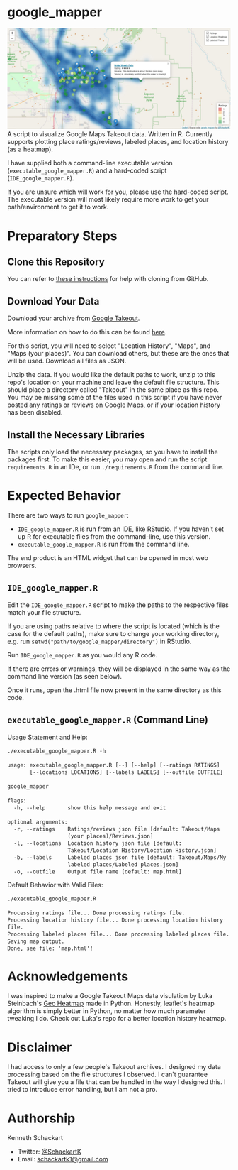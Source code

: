 # google_mapper
![example](https://github.com/schackartk/google_mapper/blob/master/example_output.JPG)
A script to visualize Google Maps Takeout data. Written in R. Currently supports plotting place ratings/reviews, labeled places, and location history (as a heatmap).

I have supplied both a command-line executable version (`executable_google_mapper.R`) and a hard-coded script (`IDE_google_mapper.R`).

If you are unsure which will work for you, please use the hard-coded script. The executable version will most likely require more work to get your path/environment to get it to work.

# Preparatory Steps

## Clone this Repository

You can refer to [these instructions](https://help.github.com/en/github/creating-cloning-and-archiving-repositories/cloning-a-repository) for help with cloning from GitHub.

## Download Your Data
Download your archive from [Google Takeout](https://takeout.google.com/).

More information on how to do this can be found [here](https://support.google.com/accounts/answer/3024190?hl=en).

For this script, you will need to select "Location History", "Maps", and "Maps (your places)". You can download others, but these are the ones that will be used. Download all files as JSON.

Unzip the data. If you would like the default paths to work, unzip to this repo's location on your machine and leave the default file structure. This should place a directory called "Takeout" in the same place as this repo. You may be missing some of the files used in this script if you have never posted any ratings or reviews on Google Maps, or if your location history has been disabled.

## Install the Necessary Libraries

The scripts only load the necessary packages, so you have to install the packages first. To make this easier, you may open and run the script `requirements.R` in an IDe, or run `./requirements.R` from the command line.

# Expected Behavior

There are two ways to run `google_mapper`:
* `IDE_google_mapper.R` is run from an IDE, like RStudio. If you haven't set up R for executable files from the command-line, use this version.
* `executable_google_mapper.R` is run from the command line.

The end product is an HTML widget that can be opened in most web browsers.

## `IDE_google_mapper.R`

Edit the `IDE_google_mapper.R` script to make the paths to the respective files match your file structure.

If you are using paths relative to where the script is located (which is the case for the default paths), make sure to change your working directory, e.g. run `setwd("path/to/google_mapper/directory")` in RStudio.

Run `IDE_google_mapper.R` as you would any R code.

If there are errors or warnings, they will be displayed in the same way as the command line version (as seen below).

Once it runs, open the .html file now present in the same directory as this code.

## `executable_google_mapper.R` (Command Line)

Usage Statement and Help:
```
./executable_google_mapper.R -h

usage: executable_google_mapper.R [--] [--help] [--ratings RATINGS]
       [--locations LOCATIONS] [--labels LABELS] [--outfile OUTFILE]

google_mapper

flags:
  -h, --help       show this help message and exit

optional arguments:
  -r, --ratings    Ratings/reviews json file [default: Takeout/Maps
                   (your places)/Reviews.json]
  -l, --locations  Location history json file [default:
                   Takeout/Location History/Location History.json]
  -b, --labels     Labeled places json file [default: Takeout/Maps/My
                   labeled places/Labeled places.json]
  -o, --outfile    Output file name [default: map.html]
```

Default Behavior with Valid Files:
```
./executable_google_mapper.R

Processing ratings file... Done processing ratings file.
Processing location history file... Done processing location history file.
Processing labeled places file... Done processing labeled places file.
Saving map output.
Done, see file: 'map.html'!
```

# Acknowledgements

I was inspired to make a Google Takeout Maps data visulation by Luka Steinbach's [Geo Heatmap](https://github.com/luka1199/geo-heatmap) made in Python. Honestly, leaflet's heatmap algorithm is simply better in Python, no matter how much parameter tweaking I do. Check out Luka's repo for a better location history heatmap.

# Disclaimer

I had access to only a few people's Takeout archives. I designed my data processing based on the file structures I observed. I can't guarantee Takeout will give you a file that can be handled in the way I designed this. I tried to introduce error handling, but I am not a pro.

# Authorship

Kenneth Schackart

* Twitter: [\@SchackartK](https://twitter.com/SchackartK)
* Email: schackartk1@gmail.com

